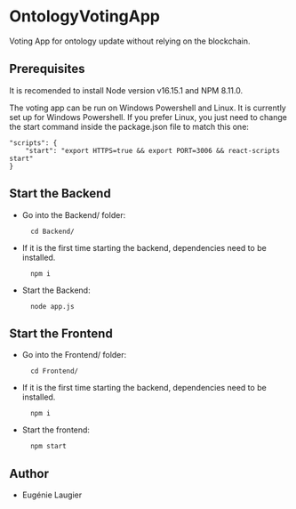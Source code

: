 # OntologyVotingApp
Voting App for ontology update without relying on the blockchain.

## Prerequisites

It is recomended to install Node version v16.15.1 and NPM 8.11.0.

The voting app can be run on Windows Powershell and Linux. It is currently set up for Windows Powershell. If you prefer Linux, you just need to change the start command inside the package.json file to match this one:

    "scripts": {
        "start": "export HTTPS=true && export PORT=3006 && react-scripts start"
    }


## Start the Backend

- Go into the Backend/ folder:

        cd Backend/

- If it is the first time starting the backend, dependencies need to be installed.

        npm i 

- Start the Backend:

        node app.js

## Start the Frontend

- Go into the Frontend/ folder:

        cd Frontend/

- If it is the first time starting the backend, dependencies need to be installed.

        npm i

- Start the frontend:

        npm start

## Author
- Eugénie Laugier
